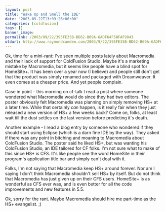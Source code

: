 ```yaml
---
layout: post
title: "Wake Up and Smell the IDE"
date: "2003-09-22T13:09:26+06:00"
categories: [coldfusion]
tags: []
banner_image: 
permalink: /2003/09/22/395FE35B-BD62-B69A-6ADF64F58FAF9843
oldurl: http://www.raymondcamden.com/2003/9/22/395FE35B-BD62-B69A-6ADF64F58FAF9843
---
```


Ok, time for a mini-rant: I've seen multiple posts lately about Macromedia and their lack of support for ColdFusion Studio. Maybe it's a marketing mistake by Macromedia, but it seems like people have a blind spot for HomeSite+. It has been over a year now (I believe) and people still don't get that the product was simply renamed and packaged with Dreamweaver. It even comes at a cheaper price. And yet people complain.

Case in point - this morning on cf-talk I read a post where someone wondered what Macromedia would do since they had two editors. The poster obviously felt Macromedia was planning on simply removing HS+ at a later time. While that certainly <i>can</i> happen, is it really fair when they just released a new version of HS+ a few weeks back? Come on, folks, at least wait till the dust settles on the last version before predicting it's death.

Another example - I read a blog entry by someone who wondered if they should start using Eclipse (which is a darn fine IDE by the way). They asked if there was any point in bitching and moaning to Macromedia about ColdFusion Studio. The poster said he liked HS+, but was wanting his ColdFusion Studio, an IDE tailored for CF folks. I'm not sure what to make of this since HS+ <i>is</i> CFS. It's like people see the word HomeSite in their program's application title bar and simply can't deal with it.

Folks, I'm not saying that Macromedia keep HS+ around forever. Nor am I saying I don't think Macromedia shouldn't sell HS+ by itself. But do not think that Macromedia has just given up on their CFS users. HomeSite+ is as wonderful as CFS ever was, and is even better for all the code improvements and new features in 5.5.

Ok, sorry for the rant. Maybe Macromedia should hire me part-time as the HS+ evangelist. ;)